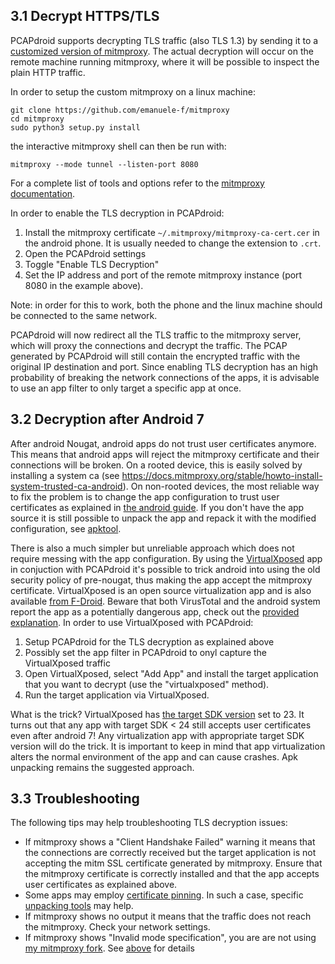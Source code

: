 ## 3.1 Decrypt HTTPS/TLS

PCAPdroid supports decrypting TLS traffic (also TLS 1.3) by sending it to a [customized version of mitmproxy](https://github.com/emanuele-f/mitmproxy).
The actual decryption will occur on the remote machine running mitmproxy, where it will be possible to inspect the plain HTTP traffic.

In order to setup the custom mitmproxy on a linux machine:

```
git clone https://github.com/emanuele-f/mitmproxy
cd mitmproxy
sudo python3 setup.py install
```

the interactive mitmproxy shell can then be run with:

```
mitmproxy --mode tunnel --listen-port 8080
```

For a complete list of tools and options refer to the [mitmproxy documentation](https://docs.mitmproxy.org/stable).

In order to enable the TLS decryption in PCAPdroid:

1. Install the mitmproxy certificate `~/.mitmproxy/mitmproxy-ca-cert.cer` in the android phone. It is usually needed to change the extension to `.crt`.
2. Open the PCAPdroid settings
3. Toggle "Enable TLS Decryption"
4. Set the IP address and port of the remote mitmproxy instance (port 8080 in the example above).

Note: in order for this to work, both the phone and the linux machine should be connected to the same network.

PCAPdroid will now redirect all the TLS traffic to the mitmproxy server, which will proxy the connections and decrypt the traffic.
The PCAP generated by PCAPdroid will still contain the encrypted traffic with the original IP destination and port.
Since enabling TLS decryption has an high probability of breaking the network connections of the apps, it is advisable to use an app filter to only target a specific app at once.


## 3.2 Decryption after Android 7

After android Nougat, android apps do not trust user certificates anymore. This means that android apps will reject the mitmproxy certificate and their connections will be broken. On a rooted device, this is easily solved by installing a system ca (see https://docs.mitmproxy.org/stable/howto-install-system-trusted-ca-android). On non-rooted devices, the most reliable way to fix the problem is to change the app configuration to trust user certificates as explained in [the android guide](https://developer.android.com/training/articles/security-config.html). If you don't have the app source it is still possible to unpack the app and repack it with the modified configuration, see [apktool](https://ibotpeaches.github.io/Apktool).

There is also a much simpler but unreliable approach which does not require messing with the app configuration. By using the [VirtualXposed](https://github.com/android-hacker/VirtualXposed) app in conjuction with PCAPdroid it's possible to trick android into using the old security policy of pre-nougat, thus making the app accept the mitmproxy certificate. VirtualXposed is an open source virtualization app and is also available [from F-Droid](https://f-droid.org/en/packages/io.va.exposed/). Beware that both VirusTotal and the android system report the app as a potentially dangerous app, check out the [provided explanation](https://github.com/android-hacker/VirtualXposed#virustotal). In order to use VirtualXposed with PCAPdroid:

1. Setup PCAPdroid for the TLS decryption as explained above
2. Possibly set the app filter in PCAPdroid to onyl capture the VirtualXposed traffic
3. Open VirtualXposed, select "Add App" and install the target application that you want to decrypt (use the "virtualxposed" method).
4. Run the target application via VirtualXposed.

What is the trick? VirtualXposed has [the target SDK version](https://github.com/android-hacker/VirtualXposed/blob/vxp/VirtualApp/app/build.gradle) set to 23. It turns out that any app with target SDK < 24 still accepts user certificates even after android 7! Any virtualization app with appropriate target SDK version will do the trick. It is important to keep in mind that app virtualization alters the normal environment of the app and can cause crashes. Apk unpacking remains the suggested approach.

## 3.3 Troubleshooting

The following tips may help troubleshooting TLS decryption issues:

- If mitmproxy shows a "Client Handshake Failed" warning it means that the connections are correctly received but the target application is not accepting the mitm SSL certificate generated by mitmproxy. Ensure that the mitmproxy certificate is correctly installed and that the app accepts user certificates as explained above.
- Some apps may employ [certificate pinning](https://developer.android.com/training/articles/security-ssl#Pinning). In such a case, specific [unpacking tools](https://github.com/shroudedcode/apk-mitm) may help.
- If mitmproxy shows no output it means that the traffic does not reach the mitmproxy. Check your network settings.
- If mitmproxy shows "Invalid mode specification", you are are not using [my mitmproxy fork](https://github.com/emanuele-f/mitmproxy). See [above](#decrypt-https/tls) for details
